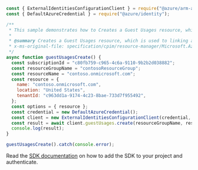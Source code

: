 ```javascript
const { ExternalIdentitiesConfigurationClient } = require("@azure/arm-azureadexternalidentities");
const { DefaultAzureCredential } = require("@azure/identity");

/**
 * This sample demonstrates how to Creates a Guest Usages resource, which is used to linking a subscription to an instance of Azure AD External Identities. [Learn more](https://aka.ms/extidbilling).
 *
 * @summary Creates a Guest Usages resource, which is used to linking a subscription to an instance of Azure AD External Identities. [Learn more](https://aka.ms/extidbilling).
 * x-ms-original-file: specification/cpim/resource-manager/Microsoft.AzureActiveDirectory/stable/2021-04-01/examples/GuestUsagesCreate.json
 */
async function guestUsagesCreate() {
  const subscriptionId = "c80fb759-c965-4c6a-9110-9b2b2d038882";
  const resourceGroupName = "contosoResourceGroup";
  const resourceName = "contoso.onmicrosoft.com";
  const resource = {
    name: "contoso.onmicrosoft.com",
    location: "United States",
    tenantId: "c963dd1a-9174-4c23-8bae-733d7f955492",
  };
  const options = { resource };
  const credential = new DefaultAzureCredential();
  const client = new ExternalIdentitiesConfigurationClient(credential, subscriptionId);
  const result = await client.guestUsages.create(resourceGroupName, resourceName, options);
  console.log(result);
}

guestUsagesCreate().catch(console.error);
```

Read the [SDK documentation](https://github.com/Azure/azure-sdk-for-js/blob/%40azure%2Farm-azureadexternalidentities_1.0.0/sdk/azureadexternalidentities/arm-azureadexternalidentities/README.md) on how to add the SDK to your project and authenticate.
